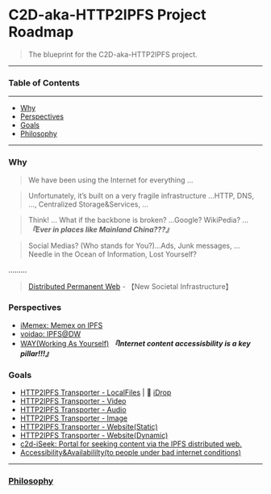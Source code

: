 # C2D-aka-HTTP2IPFS Project Roadmap

> The blueprint for the C2D-aka-HTTP2IPFS project.
---
### Table of Contents
---
- [Why](https://github.com/C2D-aka-HTTP2IPFS/c2d-roadmap/#why)
- [Perspectives](https://github.com/C2D-aka-HTTP2IPFS/c2d-roadmap/#perspectives)
- [Goals](https://github.com/C2D-aka-HTTP2IPFS/c2d-roadmap/#goals)
- [Philosophy](https://github.com/C2D-aka-HTTP2IPFS/c2d-roadmap/#philosophy)

---
### Why
> We have been using the Internet for everything …

> Unfortunately, it’s built on a very fragile infrastructure …HTTP, DNS, …, Centralized Storage&Services, …

> Think! … What if the backbone is broken? …Google? WikiPedia? … ***『Ever in places like Mainland China???』***

> Social Medias? (Who stands for You?)…Ads, Junk messages, …Needle in the Ocean of Information, Lost Yourself?

………

> [Distributed Permanent Web](https://www.youtube.com/watch?v=EClPAFPeXIQ) - 【New Societal Infrastructure】

### Perspectives

- [iMemex: Memex on IPFS](https://github.com/snspace/memex)
- [voidao: IPFS@DW](https://mhf.edening.net/2019/02/12/IPFS@DW.html)
- [WAY(Working As Yourself)](https://github.com/Edening/WAY)  ***『Internet content accessisbility is a key pillar!!!』***

### Goals
- [HTTP2IPFS Transporter - LocalFiles](https://github.com/C2D-aka-HTTP2IPFS/c2d-roadmap/#goals) | :eyes: [iDrop](https://github.com/ibipfs/idrop)
- [HTTP2IPFS Transporter - Video](https://github.com/C2D-aka-HTTP2IPFS/c2d-video-ibipfs.js)
- [HTTP2IPFS Transporter - Audio ](https://github.com/C2D-aka-HTTP2IPFS/c2d-roadmap/#goals)
- [HTTP2IPFS Transporter - Image](https://github.com/C2D-aka-HTTP2IPFS/c2d-roadmap/#goals)
- [HTTP2IPFS Transporter - Website(Static)](https://github.com/C2D-aka-HTTP2IPFS/c2d-roadmap/#goals)
- [HTTP2IPFS Transporter - Website(Dynamic)](https://github.com/C2D-aka-HTTP2IPFS/c2d-roadmap/#goals)
- [c2d-iSeek: Portal for seeking content via the IPFS distributed web.](https://github.com/C2D-aka-HTTP2IPFS/c2d-iSeek)
- [Accessibility&Availabililty(to people under bad internet conditions)](https://github.com/C2D-aka-HTTP2IPFS/c2d-roadmap/#goals)

---
### [Philosophy](https://github.com/C2D-aka-HTTP2IPFS/c2d/blob/master/README.md#philosophy)
